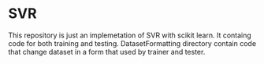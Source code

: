 # SVR
This repository is just an implemetation of SVR with scikit learn.
It containg code for both training and testing.
DatasetFormatting directory contain code that change dataset in a form that used by trainer and tester.  
